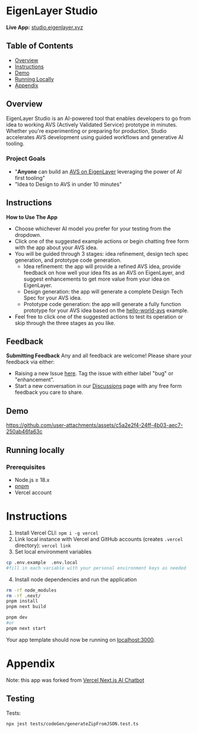 # EigenLayer Studio

**Live App:** [studio.eigenlayer.xyz](https://studio.eigenlayer.xyz) 

## Table of Contents
- [Overview](#overview)
- [Instructions](#instructions)
- [Demo](#demo)
- [Running Locally](#running-locally)
- [Appendix](#appendix)




## Overview

EigenLayer Studio is an AI-powered tool that enables developers to go from idea to working AVS (Actively Validated Service) prototype in minutes. Whether you're experimenting or preparing for production, Studio accelerates AVS development using guided workflows and generative AI tooling.

### Project Goals
- "**Anyone** can build an [AVS on EigenLayer](https://docs.eigenlayer.xyz/developers/Concepts/avs-developer-guide) leveraging the power of AI first tooling"
- "Idea to Design to AVS in under 10 minutes"





## Instructions
**How to Use The App**
- Choose whichever AI model you prefer for your testing from the dropdown.
- Click one of the suggested example actions or begin chatting free form with the app about your AVS idea.
- You will be guided through 3 stages: idea refinement, design tech spec generation, and prototype code generation.
    - Idea refinement: the app will provide a refined AVS idea, provide feedback on how well your idea fits as an AVS on EigenLayer, and suggest enhancements to get more value from your idea on EigenLayer.
    - Design generation: the app will generate a complete Design Tech Spec for your AVS idea.
    - Prototype code generation: the app will generate a fully function prototype for your AVS idea based on the [hello-world-avs](https://github.com/Layr-Labs/hello-world-avs) example.
- Feel free to click one of the suggested actions to test its operation or skip through the three stages as you like.


## Feedback

**Submitting Feedback**
Any and all feedback are welcome! Please share your feedback via either:
- Raising a new Issue [here](https://github.com/Layr-Labs/studio/issues). Tag the issue with either label "bug" or "enhancement".
- Start a new conversation in our [Discussions](https://github.com/Layr-Labs/studio/discussions) page with any free form feedback you care to share.



## Demo




https://github.com/user-attachments/assets/c5a2e2f4-24ff-4b03-aec7-250ab46fa63c








## Running locally

### Prerequisites
- Node.js ≥ 18.x
- [pnpm](https://pnpm.io/installation)
- Vercel account

# Instructions

1. Install Vercel CLI: `npm i -g vercel`
2. Link local instance with Vercel and GitHub accounts (creates `.vercel` directory): `vercel link`
3. Set local environment variables
``` bash
cp .env.example  .env.local
#fill in each variable with your personal environment keys as needed
```
4. Install node dependencies and run the application
```bash
rm -rf node_modules
rm -rf .next/
pnpm install
pnpm next build

pnpm dev 
#or
pnpm next start
```

Your app template should now be running on [localhost:3000](http://localhost:3000).



# Appendix
Note: this app was forked from [Vercel Next.js AI Chatbot](https://vercel.com/templates/next.js/nextjs-ai-chatbot)



## Testing

Tests:
```
npx jest tests/codeGen/generateZipFromJSON.test.ts
```

